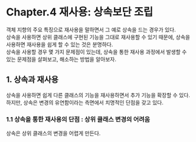# Chapter.4 재사용: 상속보단 조립

객체 지향의 주요 특징으로 재사용을 말하면서 그 예로 상속을 드는 경우가 있다.  
상속을 사용하면 상위 클래스에 구현된 기능을 그대로 재사용할 수 있기 때문에, 상속을 사용하면 재사용을 쉽게 할 수 있는 것은 분명하다.  
상속을 사용할 경우 몇 가지 문제점이 있는데, 상속을 통한 재사용 과정에서 발생할 수 있는 문제점을 살펴보고, 해소하는 방법을 알아보자.

## 1. 상속과 재사용

상속을 사용하면 쉽게 다른 클래스의 기능을 재사용하면서 추가 기능을 확장할 수 있다. 하지만, 상속은 변경의 유연함이라는 측면에서 치명적인 단점을 갖고 있다.

### 1.1 상속을 통한 재사용의 단점 : 상위 클래스 변경의 어려움

상속은 상위 클래스의 변경을 어렵게 만든다.

